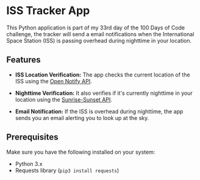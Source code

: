 # ISS Tracker App

This Python application is part of my 33rd day of the 100 Days of Code challenge, the tracker will send a email notifications when the International Space Station (ISS) is passing overhead during nighttime in your location.

## Features

- **ISS Location Verification:** The app checks the current location of the ISS using the [Open Notify API](http://api.open-notify.org/iss-now.json).
  
- **Nighttime Verification:** It also verifies if it's currently nighttime in your location using the [Sunrise-Sunset API](https://api.sunrise-sunset.org/json).

- **Email Notification:** If the ISS is overhead during nighttime, the app sends you an email alerting you to look up at the sky.

## Prerequisites

Make sure you have the following installed on your system:

- Python 3.x
- Requests library (`pip3 install requests`)
